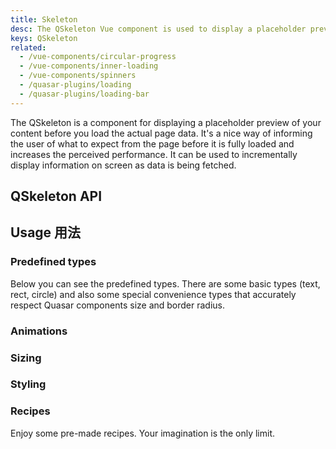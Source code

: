 ```yaml
---
title: Skeleton
desc: The QSkeleton Vue component is used to display a placeholder preview of your content before you load the actual page data.
keys: QSkeleton
related:
  - /vue-components/circular-progress
  - /vue-components/inner-loading
  - /vue-components/spinners
  - /quasar-plugins/loading
  - /quasar-plugins/loading-bar
---
```


The QSkeleton is a component for displaying a placeholder preview of your content before you load the actual page data. It's a nice way of informing the user of what to expect from the page before it is fully loaded and increases the perceived performance. It can be used to incrementally display information on screen as data is being fetched.

## QSkeleton API

<doc-api file="QSkeleton" />

## Usage 用法

<doc-example title="On a QCard" file="QSkeleton/Card" />

### Predefined types

Below you can see the predefined types. There are some basic types (text, rect, circle) and also some special convenience types that accurately respect Quasar components size and border radius.

<doc-example title="QSkeleton types" file="QSkeleton/Types" />

### Animations

<doc-example title="Animations" file="QSkeleton/Animations" />

### Sizing

<doc-example title="Sizing" file="QSkeleton/Sizing" />

### Styling

<doc-example title="Bordered" file="QSkeleton/StylingBordered" />

<doc-example title="Square borders" file="QSkeleton/StylingSquare" />

<doc-example title="Custom color" file="QSkeleton/StylingColor" />

<doc-example title="Custom border" file="QSkeleton/StylingCustomBorder" />

### Recipes

Enjoy some pre-made recipes. Your imagination is the only limit.

<doc-example title="Youtube" file="QSkeleton/RecipeYoutube" />

<doc-example title="Facebook" file="QSkeleton/RecipeFacebook" />

<doc-example title="Twitter" file="QSkeleton/RecipeTwitter" />

<doc-example title="Twitch" file="QSkeleton/RecipeTwitch" />

<doc-example title="Table" file="QSkeleton/RecipeTable" />

<doc-example title="List" file="QSkeleton/RecipeList" />
